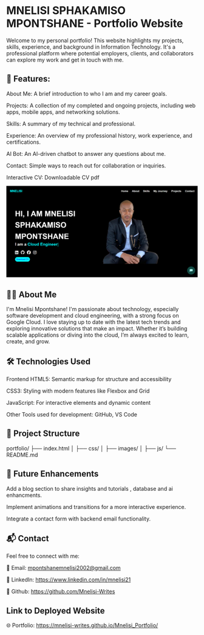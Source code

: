# MNELISI SPHAKAMISO MPONTSHANE - Portfolio Website

Welcome to my personal portfolio! This website highlights my projects, skills, experience, and background in Information Technology. It's a professional platform where potential employers, clients, and collaborators can explore my work and get in touch with me.

## 🚀 Features:

About Me: A brief introduction to who I am and my career goals.

Projects: A collection of my completed and ongoing projects, including web apps, mobile apps, and networking solutions.

Skills: A summary of my technical and professional.

Experience: An overview of my professional history, work experience, and certifications.

AI Bot: An AI-driven chatbot to answer any questions about me.

Contact: Simple ways to reach out for collaboration or inquiries.

Interactive CV: Downloadable CV pdf

![Portfolio Screenshot](portfolio_home.png)

## 👨‍💻 About Me
 
I'm Mnelisi Mpontshane! I'm passionate about technology, especially software development and cloud engineering, with a strong focus on Google Cloud.
I love staying up to date with the latest tech trends and exploring innovative solutions that make an impact. Whether it’s building scalable applications or diving into the cloud, I’m always excited to learn, create, and grow.
 
 
## 🛠 Technologies Used
 
Frontend
HTML5: Semantic markup for structure and accessibility

CSS3: Styling with modern features like Flexbox and Grid

JavaScript: For interactive elements and dynamic content
 
 
Other Tools used for development: GitHub, VS Code
 
## 📂 Project Structure
 
portfolio/
├── index.html
│   ├── css/
│   ├── images/
│   ├── js/
└── README.md
 
 
## 🎯 Future Enhancements
 
Add a blog section to share insights and tutorials , database and ai enhancments.
 
Implement animations and transitions for a more interactive experience.
 
Integrate a contact form with backend email functionality.
 
## 📬 Contact
 
Feel free to connect with me:
 
📧 Email: mpontshanemnelisi2002@gmail.com

🔗 LinkedIn: https://www.linkedin.com/in/mnelisi21

🔗 Github: https://github.com/Mnelisi-Writes

## Link to Deployed Website

🌐 Portfolio: https://mnelisi-writes.github.io/Mnelisi_Portfolio/
